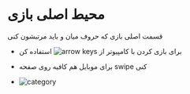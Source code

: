 # محیط اصلی بازی

قسمت اصلی بازی که حروف میان و باید مرتبشون کنی

-   برای بازی کردن با کامپیوتر از ![arrow keys](../../../../_assets/images/arrow-keys.png) استفاده کن

-   برای موبایل هم کافیه روی صفحه swipe کنی

-   ![category](../../../../_assets/images/enviroments/6-main-game.png)
